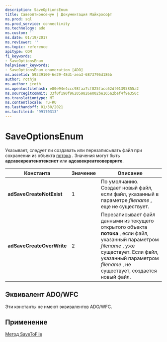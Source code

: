 ```yaml
---
description: SaveOptionsEnum
title: Савеоптионсенум | Документация Майкрософт
ms.prod: sql
ms.prod_service: connectivity
ms.technology: ado
ms.custom: ''
ms.date: 01/19/2017
ms.reviewer: ''
ms.topic: reference
apitype: COM
f1_keywords:
- SaveOptionsEnum
helpviewer_keywords:
- SaveOptionsEnum enumeration [ADO]
ms.assetid: 59339100-6e29-48d1-aea3-6873796d186b
author: rothja
ms.author: jroth
ms.openlocfilehash: e80e94e4ccc98faa7cf825facc62df01395855a2
ms.sourcegitcommit: 33f0f190f962059826e002be165a2bef4f9e350c
ms.translationtype: MT
ms.contentlocale: ru-RU
ms.lasthandoff: 01/30/2021
ms.locfileid: "99170313"
---
```

# <a name="saveoptionsenum"></a>SaveOptionsEnum
Указывает, следует ли создавать или перезаписывать файл при сохранении из объекта [потока](./stream-object-ado.md) . Значения могут быть **адсавекреатенотексист** или **адсавекреатеоверврите**.  
  
|Константа|Значение|Описание|  
|--------------|-----------|-----------------|  
|**adSaveCreateNotExist**|1|По умолчанию. Создает новый файл, если файл, указанный в параметре *filename* , еще не существует.|  
|**adSaveCreateOverWrite**|2|Перезаписывает файл данными из текущего открытого объекта **потока** , если файл, указанный параметром *filename* , уже существует. Если файл, указанный параметром *filename* , не существует, создается новый файл.|  
  
## <a name="adowfc-equivalent"></a>Эквивалент ADO/WFC  
 Эти константы не имеют эквивалентов ADO/WFC.  
  
## <a name="applies-to"></a>Применение  
 [Метод SaveToFile](./savetofile-method.md)